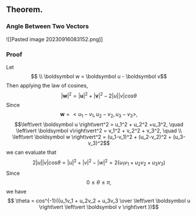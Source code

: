 
## Theorem. 
### Angle Between Two Vectors

![[Pasted image 20230916083152.png]]

### Proof
Let 
$$ \\ \boldsymbol w = \boldsymbol u - \boldsymbol v$$ 
Then applying the law of cosines,
$$ \left\vert \boldsymbol w \right\vert^2 = \left\vert \boldsymbol u \right\vert^2 + \left\vert \boldsymbol v \right\vert^2 - 2\left\vert u \right\vert \left\vert v\right\vert cos \theta$$
Since $$ \boldsymbol w = <u_1 - v_1, u_2-v_2, u_3-v_3>, $$
$$\left\vert \boldsymbol u \right\vert^2 = u_1^2 + u_2^2 +u_3^2, \quad 
\left\vert \boldsymbol v\right\vert^2 =  v_1^2 + v_2^2 + v_3^2, \quad \\ 
\left\vert \boldsymbol w \right\vert^2 =   (u_1-v_1)^2 + (u_2-v_2)^2 + (u_3-v_3)^2$$
we can evaluate that
$$2\left\vert u\right\vert \left\vert v\right\vert cos \theta = \left\vert u \right\vert^2 + \left\vert v \right\vert^2 - \left\vert w \right\vert^2 = 2(u_1v_1 + u_2v_2 + u_3v_3)$$
Since $$ 0 \le \theta \le \pi,$$
we have
$$ \theta = cos^{-1}({u_1v_1 + u_2v_2 + u_3v_3 \over \left\vert \boldsymbol u \right\vert \left\vert \boldsymbol v \right\vert })$$


